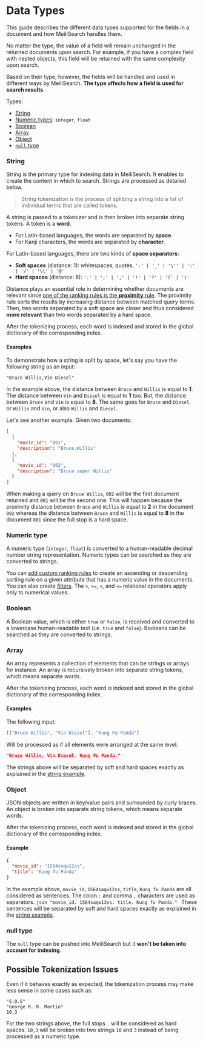 # Data Types

This guide describes the different data types supported for the fields in a document and how MeiliSearch handles them.

No matter the type, the value of a field will remain unchanged in the returned documents upon search.
For example, if you have a complex field with nested objects, this field will be returned with the same complexity upon search.

Based on their type, however, the fields will be handled and used in different ways by MeiliSearch. **The type affects how a field is used for search results**.

Types:

- [String](/guides/advanced_guides/datatypes.md#string)
- [Numeric types](/guides/advanced_guides/datatypes.md#numeric-types): `integer`, `float`
- [Boolean](/guides/advanced_guides/datatypes.md#boolean)
- [Array](/guides/advanced_guides/datatypes.md#array)
- [Object](/guides/advanced_guides/datatypes.md#object)
- [`null` type](/guides/advanced_guides/datatypes.md#null-type)

### String

String is the primary type for indexing data in MeiliSearch. It enables to create the content in which to search. Strings are processed as detailed below.

> String tokenization is the process of splitting a string into a list of individual terms that are called tokens.

A string is passed to a tokenizer and is then broken into separate string tokens. A token is a **word**.

- For Latin-based languages, the words are separated by **space**.
- For Kanji characters, the words are separated by **character**.

For Latin-based languages, there are two kinds of **space separators**:

- **Soft spaces** (distance: 1): whitespaces, quotes, `'-' | '_' | '\'' | ':' | '/' | '\\' | '@'`
- **Hard spaces** (distance: 8): `'.' | ';' | ',' | '!' | '?' | '(' | ')'`

Distance plays an essential role in determining whether documents are relevant since [one of the ranking rules is the **proximity** rule](/guides/main_concepts/relevancy.md). The proximity rule sorts the results by increasing distance between matched query terms. Then, two words separated by a soft space are closer and thus considered **more relevant** than two words separated by a hard space.

After the tokenizing process, each word is indexed and stored in the global dictionary of the corresponding index.

#### Examples

To demonstrate how a string is split by space, let's say you have the following string as an input:

```
"Bruce Willis,Vin Diesel"
```

In the example above, the distance between `Bruce` and `Willis` is equal to **1**. The distance between `Vin` and `Diesel` is equal to **1** too.
But, the distance between `Bruce` and `Vin` is equal to **8**. The same goes for `Bruce` and `Diesel`, or `Willis` and `Vin`, or also `Willis` and `Diesel`.

Let's see another example. Given two documents:

```json
[
  {
    "movie_id": "001",
    "description": "Bruce.Willis"
  },
  {
    "movie_id": "002",
    "description": "Bruce super Willis"
  }
]
```

When making a query on `Bruce Willis`, `002` will be the first document returned and `001` will be the second one.
This will happen because the proximity distance between `Bruce` and `Willis` is equal to **2** in the document `002` whereas the distance between `Bruce` and `Willis` is equal to **8** in the document `001` since the full stop is a hard space.

### Numeric type

A numeric type (`integer`, `float`) is converted to a human-readable decimal number string representation. Numeric types can be searched as they are converted to strings.

You can [add custom ranking rules](/guides/main_concepts/relevancy.md#adding-your-rules) to create an ascending or descending sorting rule on a given attribute that has a numeric value in the documents.
You can also create [filters](/guides/advanced_guides/filtering.md). The `>`, `>=`, `<`, and `<=` relational operators apply only to numerical values.

### Boolean

A Boolean value, which is either `true` or `false`, is received and converted to a lowercase human-readable text (i.e. `true` and `false`). Booleans can be searched as they are converted to strings.

### Array

An array represents a collection of elements that can be strings or arrays for instance. An array is recursively broken into separate string tokens, which means separate words.

After the tokenizing process, each word is indexed and stored in the global dictionary of the corresponding index.

#### Examples

The following input:

```json
[["Bruce Willis", "Vin Diesel"], "Kung Fu Panda"]
```

Will be processed as if all elements were arranged at the same level:

```json
"Bruce Willis. Vin Diesel. Kung Fu Panda."
```

The strings above will be separated by soft and hard spaces exactly as explained in the [string example](/guides/advanced_guides/datatypes.md#examples).

### Object

JSON objects are written in key/value pairs and surrounded by curly braces. An object is broken into separate string tokens, which means separate words.

After the tokenizing process, each word is indexed and stored in the global dictionary of the corresponding index.

#### Example

```json
{
  "movie_id": "1564saqw12ss",
  "title": "Kung fu Panda"
}
```

In the example above, `movie_id`, `1564saqw12ss`, `title`, `Kung fu Panda` are all considered as sentences. The colon `:` and comma `,` characters are used as separators.
    ```json
    "movie_id. 1564saqw12ss. title. Kung fu Panda."
    ```
These sentences will be separated by soft and hard spaces exactly as explained in the [string example](/guides/advanced_guides/datatypes.md#examples).

### null type

The `null` type can be pushed into MeiliSearch but it **won't be taken into account for indexing**.

## Possible Tokenization Issues

Even if it behaves exactly as expected, the tokenization process may make less sense in some cases such as:

```
"S.O.S"
"George R. R. Martin"
10,3
```

For the two strings above, the full stops `.` will be considered as hard spaces.
`10,3` will be broken into two strings `10` and `3` instead of being processed as a numeric type.
